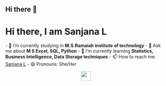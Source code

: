 ## Hi there 👋

<!--
**SanjanaLeninBabu/SanjanaLeninBabu** is a ✨ _special_ ✨ repository because its `README.md` (this file) appears on your GitHub profile.

Here are some ideas to get you started:

- 🔭 I’m currently working on ...
- 🌱 I’m currently learning ...
- 👯 I’m looking to collaborate on ...
- 🤔 I’m looking for help with ...
- 💬 Ask me about ...
- 📫 How to reach me: ...
- 😄 Pronouns: ...
- ⚡ Fun fact: ...
-->
<h1 aligh="center">Hi there, I am Sanjana L</h1>
- 🔭 I’m currently studying in <strong>M.S.Ramaiah institute of technology</strong>
- 💬 Ask me about <strong>M S Excel, SQL, Python</strong>
- 🌱 I’m currently learning <strong>Statistics, Business Intelligence, Data Storage techniques</strong>
- 📫 How to reach me: <a href="https://www.linkedin.com/in/sanjana-l-2a2b0627b/" target="_blank">Sanjana L</a>
- 😄 Pronouns: She/Her

<p align="center">
<a href="https://www.linkedin.com/in/sanjana-l-2a2b0627b/" target="_blank"><img src="https://github.com/user-attachments/assets/7f1fe2d7-75c8-4d9e-be9b-b8658aa56832" height="30" widht="30"></a>
</p>

